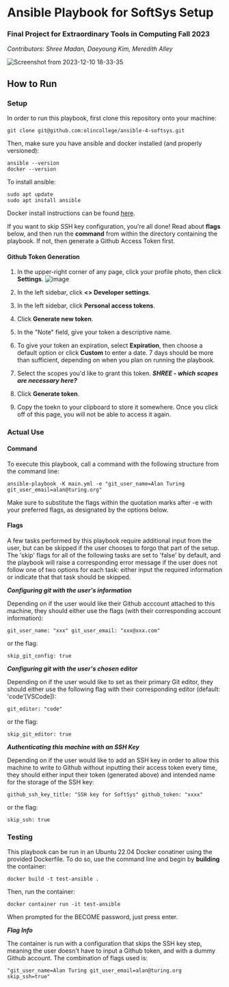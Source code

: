 # Ansible Playbook for SoftSys Setup
### Final Project for Extraordinary Tools in Computing Fall 2023
*Contributors: Shree Madan, Daeyoung Kim, Meredith Alley*

![Screenshot from 2023-12-10 18-33-35](https://github.com/olincollege/ansible-4-softsys/assets/95325894/53cba5b4-e437-4450-b312-4682e6542fb0)

## How to Run

### Setup

In order to run this playbook, first clone this repository onto your machine:
```
git clone git@github.com:olincollege/ansible-4-softsys.git
```

Then, make sure you have ansible and docker installed (and properly versioned):
```
ansible --version
docker --version
```

To install ansible:
```
sudo apt update
sudo apt install ansible
```
Docker install instructions can be found [here](https://docs.docker.com/engine/install/ubuntu/).

If you want to skip SSH key configuration, you're all done! Read about **flags** below, and then run the **command** from within the directory containing the playbook. If not, then generate a Github Access Token first.

#### Github Token Generation

1. In the upper-right corner of any page, click your profile photo, then click **Settings**.
![image](https://github.com/olincollege/ansible-4-softsys/assets/95325894/c8cfbabe-b37f-4d05-93b4-eaa79c12edb9)

2. In the left sidebar, click **<> Developer settings**.
3. In the left sidebar, click **Personal access tokens**.
4. Click **Generate new token**.
5. In the "Note" field, give your token a descriptive name.
6. To give your token an expiration, select **Expiration**, then choose a default option or click **Custom** to enter a date. 7 days should be more than sufficient, depending on when you plan on running the playbook.
7. Select the scopes you'd like to grant this token. ***SHREE - which scopes are necessary here?***
8. Click **Generate token**.
9. Copy the toekn to your clipboard to store it somewhere. Once you click off of this page, you will not be able to access it again.



### Actual Use

#### Command

To execute this playbook, call a command with the following structure from the command line:

```
ansible-playbook -K main.yml -e "git_user_name=Alan Turing git_user_email=alan@turing.org"
```

Make sure to substitute the flags within the quotation marks after -e with your preferred flags, as designated by the options below.

#### Flags

A few tasks performed by this playbook require additional input from the user, but can be skipped if the user chooses to forgo that part of the setup. The 'skip' flags for all of the following tasks are set to 'false' by default, and the playbook will raise a corresponding error message if the user does not follow one of two options for each task: either input the required information or indicate that that task should be skipped.

***Configuring git with the user's information***

Depending on if the user would like their Github acccount attached to this machine, they should either use the flags (with their corresponding account information):

```
git_user_name: "xxx" git_user_email: "xxx@xxx.com" 
```

or the flag:

```
skip_git_config: true
```

***Configuring git with the user's chosen editor***

Depending on if the user would like to set as their primary Git editor, they should either use the following flag with their corresponding editor (default: 'code'[VSCode]):

```
git_editor: "code"
```

or the flag:

```
skip_git_editor: true
```

***Authenticating this machine with an SSH Key***

Depending on if the user would like to add an SSH key in order to allow this machine to write to Github without inputting their access token every time, they should either input their token (generated above) and intended name for the storage of the SSH key:

```
github_ssh_key_title: "SSH key for SoftSys" github_token: "xxxx"  
```

or the flag:

```
skip_ssh: true
```

### Testing

This playbook can be run in an Ubuntu 22.04 Docker conatiner using the provided Dockerfile. To do so, use the command line and begin by **building** the container:

```
docker build -t test-ansible .
```

Then, run the container:

```
docker container run -it test-ansible
```
When prompted for the BECOME password, just press enter.

***Flag Info*** 

The container is run with a configuration that skips the SSH key step, meaning the user doesn't have to input a Github token, and with a dummy Github account. The combination of flags used is:
```
"git_user_name=Alan Turing git_user_email=alan@turing.org skip_ssh=true"
```
